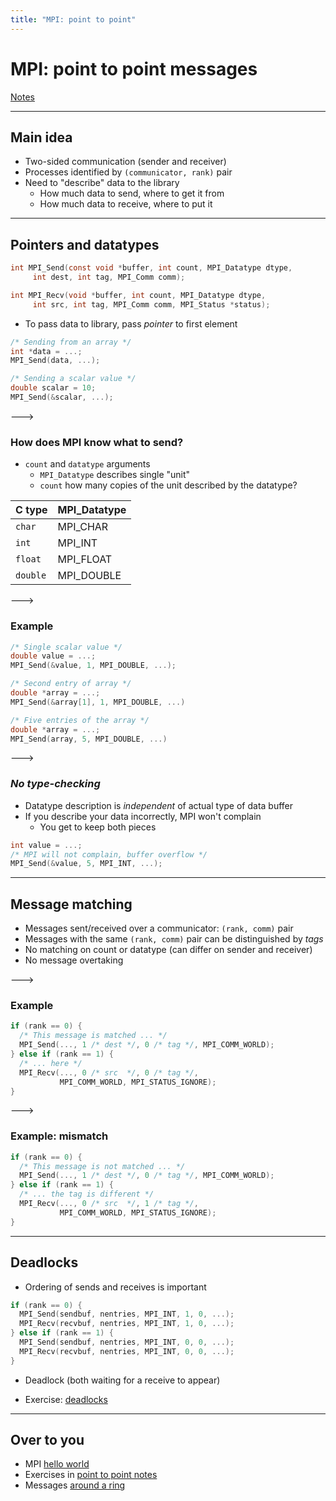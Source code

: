 ```yaml
---
title: "MPI: point to point"
---
```


# MPI: point to point messages

[Notes](/phys52015/notes/mpi/point-to-point)

------

## Main idea

- Two-sided communication (sender and receiver)
- Processes identified by `(communicator, rank)` pair
- Need to "describe" data to the library
  - How much data to send, where to get it from
  - How much data to receive, where to put it

------

## Pointers and datatypes

```c
int MPI_Send(const void *buffer, int count, MPI_Datatype dtype,
     int dest, int tag, MPI_Comm comm);

int MPI_Recv(void *buffer, int count, MPI_Datatype dtype,
     int src, int tag, MPI_Comm comm, MPI_Status *status);
```

- To pass data to library, pass _pointer_ to first element

```c
/* Sending from an array */
int *data = ...;
MPI_Send(data, ...);

/* Sending a scalar value */
double scalar = 10;
MPI_Send(&scalar, ...);
```

--->

### How does MPI know what to send?

- `count` and `datatype` arguments
  - `MPI_Datatype` describes single "unit"
  - `count` how many copies of the unit described by the datatype?
  
| C type   | MPI_Datatype |
|:---------|:-------------|
| `char`   | MPI_CHAR     |
| `int`    | MPI_INT      |
| `float`  | MPI_FLOAT    |
| `double` | MPI_DOUBLE   |

--->

### Example

```c
/* Single scalar value */
double value = ...;
MPI_Send(&value, 1, MPI_DOUBLE, ...);
```

```c
/* Second entry of array */
double *array = ...;
MPI_Send(&array[1], 1, MPI_DOUBLE, ...)
```

```c
/* Five entries of the array */
double *array = ...;
MPI_Send(array, 5, MPI_DOUBLE, ...)
```

--->

### _No type-checking_

- Datatype description is _independent_ of actual type of data buffer
- If you describe your data incorrectly, MPI won't complain
  - You get to keep both pieces
  
```c
int value = ...;
/* MPI will not complain, buffer overflow */
MPI_Send(&value, 5, MPI_INT, ...);
```

------

## Message matching

- Messages sent/received over a communicator: `(rank, comm)` pair
- Messages with the same `(rank, comm)` pair can be distinguished by
  _tags_
- No matching on count or datatype (can differ on sender and receiver)
- No message overtaking

--->

### Example

```c
if (rank == 0) {
  /* This message is matched ... */
  MPI_Send(..., 1 /* dest */, 0 /* tag */, MPI_COMM_WORLD);
} else if (rank == 1) {
  /* ... here */
  MPI_Recv(..., 0 /* src  */, 0 /* tag */,
           MPI_COMM_WORLD, MPI_STATUS_IGNORE);
}
```


--->


### Example: mismatch

```c
if (rank == 0) {
  /* This message is not matched ... */
  MPI_Send(..., 1 /* dest */, 0 /* tag */, MPI_COMM_WORLD);
} else if (rank == 1) {
  /* ... the tag is different */
  MPI_Recv(..., 0 /* src  */, 1 /* tag */,
           MPI_COMM_WORLD, MPI_STATUS_IGNORE);
}
```

------

## Deadlocks

- Ordering of sends and receives is important

```c
if (rank == 0) {
  MPI_Send(sendbuf, nentries, MPI_INT, 1, 0, ...);
  MPI_Recv(recvbuf, nentries, MPI_INT, 1, 0, ...);
} else if (rank == 1) {
  MPI_Send(sendbuf, nentries, MPI_INT, 0, 0, ...);
  MPI_Recv(recvbuf, nentries, MPI_INT, 0, 0, ...);
}
```

- Deadlock (both waiting for a receive to appear)

- Exercise:
  [deadlocks](/phys52015/notes/mpi/point-to-point/#deadlock-exercise)
  
---

## Over to you

- MPI [hello world](/phys52015/exercises/hello/#mpi)
- Exercises in [point to point
  notes](/phys52015/notes/mpi/point-to-point/)
- Messages [around a ring](/phys52015/exercises/mpi-ring/)
